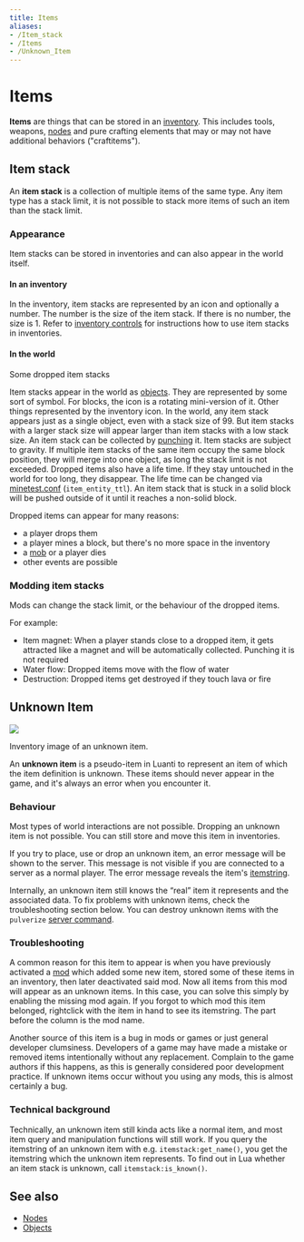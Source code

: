 ```yaml
---
title: Items
aliases:
- /Item_stack
- /Items
- /Unknown_Item
---
```


# Items

**Items** are things that can be stored in an [inventory](/inventory). This includes tools, weapons, [nodes](/nodes) and pure crafting elements that may or may not have additional behaviors ("craftitems").

Item stack
----------

An **item stack** is a collection of multiple items of the same type. Any item type has a stack limit, it is not possible to stack more items of such an item than the stack limit.

### Appearance

Item stacks can be stored in inventories and can also appear in the world itself.

#### In an inventory

In the inventory, item stacks are represented by an icon and optionally a number. The number is the size of the item stack. If there is no number, the size is 1. Refer to [inventory controls](/inventory#controls) for instructions how to use item stacks in inventories.

#### In the world

[](/images/items/Item_stacks_in_the_world.png)

Some dropped item stacks

Item stacks appear in the world as [objects](/objects). They are represented by some sort of symbol. For blocks, the icon is a rotating mini-version of it. Other things represented by the inventory icon. In the world, any item stack appears just as a single object, even with a stack size of 99. But item stacks with a larger stack size will appear larger than item stacks with a low stack size. An item stack can be collected by [punching](/punching) it. Item stacks are subject to gravity. If multiple item stacks of the same item occupy the same block position, they will merge into one object, as long the stack limit is not exceeded. Dropped items also have a life time. If they stay untouched in the world for too long, they disappear. The life time can be changed via [minetest.conf](/minetest-conf) (`item_entity_ttl`).
An item stack that is stuck in a solid block will be pushed outside of it until it reaches a non-solid block.

Dropped items can appear for many reasons:

*   a player drops them
*   a player mines a block, but there's no more space in the inventory
*   a [mob](/mobs) or a player dies
*   other events are possible

### Modding item stacks

Mods can change the stack limit, or the behaviour of the dropped items.

For example:

*   Item magnet: When a player stands close to a dropped item, it gets attracted like a magnet and will be automatically collected. Punching it is not required
*   Water flow: Dropped items move with the flow of water
*   Destruction: Dropped items get destroyed if they touch lava or fire

Unknown Item
------------

![](/images/items/Unknown_Item.png)

Inventory image of an unknown item.

An **unknown item** is a pseudo-item in Luanti to represent an item of which the item definition is unknown. These items should never appear in the game, and it's always an error when you encounter it.

### Behaviour

Most types of world interactions are not possible. Dropping an unknown item is not possible. You can still store and move this item in inventories.

If you try to place, use or drop an unknown item, an error message will be shown to the server. This message is not visible if you are connected to a server as a normal player. The error message reveals the item's [itemstring](/itemstrings).

Internally, an unknown item still knows the “real” item it represents and the associated data. To fix problems with unknown items, check the troubleshooting section below. You can destroy unknown items with the `pulverize` [server command](/server-commands).

### Troubleshooting

A common reason for this item to appear is when you have previously activated a [mod](/mods) which added some new item, stored some of these items in an inventory, then later deactivated said mod. Now all items from this mod will appear as an unknown items. In this case, you can solve this simply by enabling the missing mod again. If you forgot to which mod this item belonged, rightclick with the item in hand to see its itemstring. The part before the column is the mod name.

Another source of this item is a bug in mods or games or just general developer clumsiness. Developers of a game may have made a mistake or removed items intentionally without any replacement. Complain to the game authors if this happens, as this is generally considered poor development practice. If unknown items occur without you using any mods, this is almost certainly a bug.

### Technical background

Technically, an unknown item still kinda acts like a normal item, and most item query and manipulation functions will still work. If you query the itemstring of an unknown item with e.g. `itemstack:get_name()`, you get the itemstring which the unknown item represents. To find out in Lua whether an item stack is unknown, call `itemstack:is_known()`.

See also
--------

*   [Nodes](/nodes)
*   [Objects](/objects)
